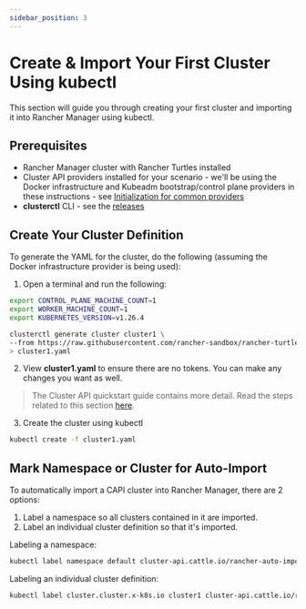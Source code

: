```yaml
---
sidebar_position: 3
---
```


# Create & Import Your First Cluster Using kubectl

This section will guide you through creating your first cluster and importing it into Rancher Manager using kubectl.

## Prerequisites

- Rancher Manager cluster with Rancher Turtles installed
- Cluster API providers installed for your scenario - we'll be using the Docker infrastructure and Kubeadm bootstrap/control plane providers in these instructions - see [Initialization for common providers](https://cluster-api.sigs.k8s.io/user/quick-start.html#initialization-for-common-providers)
- **clusterctl** CLI - see the [releases](https://github.com/kubernetes-sigs/cluster-api/releases)

## Create Your Cluster Definition

To generate the YAML for the cluster, do the following (assuming the Docker infrastructure provider is being used):

1. Open a terminal and run the following:

```bash
export CONTROL_PLANE_MACHINE_COUNT=1
export WORKER_MACHINE_COUNT=1
export KUBERNETES_VERSION=v1.26.4

clusterctl generate cluster cluster1 \
--from https://raw.githubusercontent.com/rancher-sandbox/rancher-turtles-fleet-example/templates/docker-kubeadm.yaml \
> cluster1.yaml
```

2. View **cluster1.yaml** to ensure there are no tokens. You can make any changes you want as well.

> The Cluster API quickstart guide contains more detail. Read the steps related to this section [here](https://cluster-api.sigs.k8s.io/user/quick-start.html#required-configuration-for-common-providers).

3. Create the cluster using kubectl

```bash
kubectl create -f cluster1.yaml
```

## Mark Namespace or Cluster for Auto-Import

To automatically import a CAPI cluster into Rancher Manager, there are 2 options:

1. Label a namespace so all clusters contained in it are imported.
2. Label an individual cluster definition so that it's imported.

Labeling a namespace:

```bash
kubectl label namespace default cluster-api.cattle.io/rancher-auto-import=true
```

Labeling an individual cluster definition:

```bash
kubectl label cluster.cluster.x-k8s.io cluster1 cluster-api.cattle.io/rancher-auto-import=true
```
